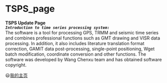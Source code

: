 # TSPS_page
  **TSPS Update Page**  
  ***`Introduction to time series processing system:`***  
  The software is a tool for processing GPS, TRMM and seismic time series and combines professional functions such as
  GMT drawing and VISR data processing. In addition, it also includes literature translation format correction, GAMIT
  data post-processing, single-point positioning, Wget batch modification, coordinate conversion and other functions. 
  The software was developed by Wang Chenxu team and has obtained software copyright.  
    
 :smiley:[我的主页](https://wangchenxu.neocities.org/ "悬停显示")
